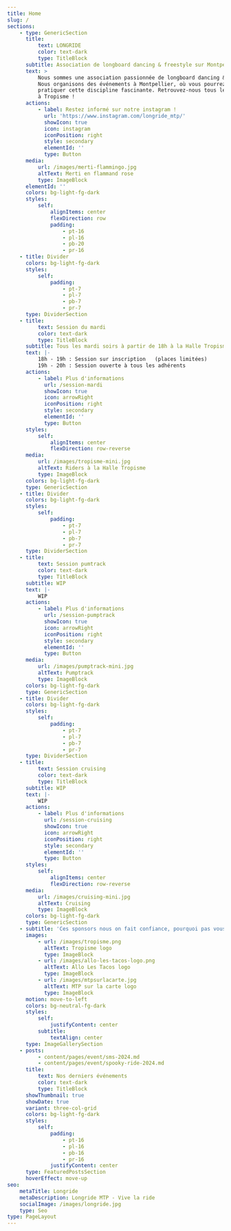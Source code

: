 ```yaml
---
title: Home
slug: /
sections:
    - type: GenericSection
      title:
          text: LONGRIDE
          color: text-dark
          type: TitleBlock
      subtitle: Association de longboard dancing & freestyle sur Montpellier
      text: >
          Nous sommes une association passionnée de longboard dancing & freestyle.
          Nous organisons des événements à Montpellier, où vous pourrez découvrir et
          pratiquer cette discipline fascinante. Retrouvez-nous tous les mardi soir
          à Tropisme !
      actions:
          - label: Restez informé sur notre instagram !
            url: 'https://www.instagram.com/longride_mtp/'
            showIcon: true
            icon: instagram
            iconPosition: right
            style: secondary
            elementId: ''
            type: Button
      media:
          url: /images/merti-flammingo.jpg
          altText: Merti en flammand rose
          type: ImageBlock
      elementId: ''
      colors: bg-light-fg-dark
      styles:
          self:
              alignItems: center
              flexDirection: row
              padding:
                  - pt-16
                  - pl-16
                  - pb-20
                  - pr-16
    - title: Divider
      colors: bg-light-fg-dark
      styles:
          self:
              padding:
                  - pt-7
                  - pl-7
                  - pb-7
                  - pr-7
      type: DividerSection
    - title:
          text: Session du mardi
          color: text-dark
          type: TitleBlock
      subtitle: Tous les mardi soirs à partir de 18h à la Halle Tropisme
      text: |-
          18h - 19h : Session sur inscription   (places limitées)
          19h - 20h : Session ouverte à tous les adhérents
      actions:
          - label: Plus d'informations
            url: /session-mardi
            showIcon: true
            icon: arrowRight
            iconPosition: right
            style: secondary
            elementId: ''
            type: Button
      styles:
          self:
              alignItems: center
              flexDirection: row-reverse
      media:
          url: /images/tropisme-mini.jpg
          altText: Riders à la Halle Tropisme
          type: ImageBlock
      colors: bg-light-fg-dark
      type: GenericSection
    - title: Divider
      colors: bg-light-fg-dark
      styles:
          self:
              padding:
                  - pt-7
                  - pl-7
                  - pb-7
                  - pr-7
      type: DividerSection
    - title:
          text: Session pumtrack
          color: text-dark
          type: TitleBlock
      subtitle: WIP
      text: |-
          WIP
      actions:
          - label: Plus d'informations
            url: /session-pumptrack
            showIcon: true
            icon: arrowRight
            iconPosition: right
            style: secondary
            elementId: ''
            type: Button
      media:
          url: /images/pumptrack-mini.jpg
          altText: Pumptrack
          type: ImageBlock
      colors: bg-light-fg-dark
      type: GenericSection
    - title: Divider
      colors: bg-light-fg-dark
      styles:
          self:
              padding:
                  - pt-7
                  - pl-7
                  - pb-7
                  - pr-7
      type: DividerSection
    - title:
          text: Session cruising
          color: text-dark
          type: TitleBlock
      subtitle: WIP
      text: |-
          WIP
      actions:
          - label: Plus d'informations
            url: /session-cruising
            showIcon: true
            icon: arrowRight
            iconPosition: right
            style: secondary
            elementId: ''
            type: Button
      styles:
          self:
              alignItems: center
              flexDirection: row-reverse
      media:
          url: /images/cruising-mini.jpg
          altText: Cruising
          type: ImageBlock
      colors: bg-light-fg-dark
      type: GenericSection
    - subtitle: 'Ces sponsors nous on fait confiance, pourquoi pas vous !'
      images:
          - url: /images/tropisme.png
            altText: Tropisme logo
            type: ImageBlock
          - url: /images/allo-les-tacos-logo.png
            altText: Allo Les Tacos logo
            type: ImageBlock
          - url: /images/mtpsurlacarte.jpg
            altText: MTP sur la carte logo
            type: ImageBlock
      motion: move-to-left
      colors: bg-neutral-fg-dark
      styles:
          self:
              justifyContent: center
          subtitle:
              textAlign: center
      type: ImageGallerySection
    - posts:
          - content/pages/event/sms-2024.md
          - content/pages/event/spooky-ride-2024.md
      title:
          text: Nos derniers événements
          color: text-dark
          type: TitleBlock
      showThumbnail: true
      showDate: true
      variant: three-col-grid
      colors: bg-light-fg-dark
      styles:
          self:
              padding:
                  - pt-16
                  - pl-16
                  - pb-16
                  - pr-16
              justifyContent: center
      type: FeaturedPostsSection
      hoverEffect: move-up
seo:
    metaTitle: Longride
    metaDescription: Longride MTP - Vive la ride
    socialImage: /images/longride.jpg
    type: Seo
type: PageLayout
---
```

